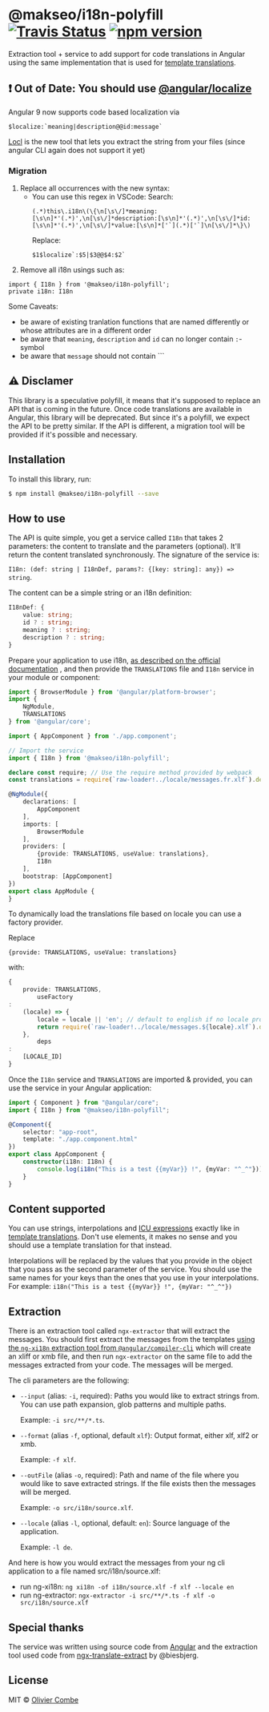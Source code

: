 # @makseo/i18n-polyfill [![Travis Status](https://travis-ci.org/ngx-translate/i18n-polyfill.svg?branch=master)](https://travis-ci.org/ngx-translate/i18n-polyfill) [![npm version](https://img.shields.io/npm/v/@ngx-translate/i18n-polyfill.svg)](https://www.npmjs.com/package/@ngx-translate/i18n-polyfill)

Extraction tool + service to add support for code translations in Angular using the same implementation that is used
for [template translations](https://angular.io/guide/i18n#template-translations).

## :heavy_exclamation_mark: **Out of Date: You should use [@angular/localize](https://angular.io/guide/i18n)**

Angular 9 now supports code based localization via

```
$localize:`meaning|description@@id:message`
```

[Locl](https://github.com/loclapp/locl/tree/master/libs/cli) is the new tool that lets you extract the string from your
files (since angular CLI again does not support it yet)

### Migration

1. Replace all occurrences with the new syntax:
    - You can use this regex in VSCode:
      Search:
      ```
      (.*)this\.i18n\(\{\n[\s\/]*meaning:[\s\n]*'(.*)',\n[\s\/]*description:[\s\n]*'(.*)',\n[\s\/]*id:[\s\n]*'(.*)',\n[\s\/]*value:[\s\n]*['`](.*)['`]\n[\s\/]*\}\)
       ```
      Replace:
       ```
      $1$localize`:$5|$3@@$4:$2`
      ```
2. Remove all i18n usings such as:

```
import { I18n } from '@makseo/i18n-polyfill';
private i18n: I18n
```

Some Caveats:

- be aware of existing tranlation functions that are named differently or whose attributes are in a different order
- be aware that `meaning`, `description` and `id` can no longer contain `:`-symbol
- be aware that `message` should not contain ```

## :warning: **Disclamer**

This library is a speculative polyfill, it means that it's supposed to replace an API that is coming in the future.
Once code translations are available in Angular, this library will be deprecated.
But since it's a polyfill, we expect the API to be pretty similar.
If the API is different, a migration tool will be provided if it's possible and necessary.

## Installation

To install this library, run:

```bash
$ npm install @makseo/i18n-polyfill --save
```

## How to use

The API is quite simple, you get a service called `I18n` that takes 2 parameters: the content to translate
and the parameters (optional). It'll return the content translated synchronously.
The signature of the service is:

`I18n: (def: string | I18nDef, params?: {[key: string]: any}) => string`.

The content can be a simple string or an i18n definition:

```ts
I18nDef: {
    value: string;
    id ? : string;
    meaning ? : string;
    description ? : string;
}
```

Prepare your application to use
i18n, [as described on the official documentation](https://angular.io/guide/i18n#merge-the-completed-translation-file-into-the-app)
, and then provide the `TRANSLATIONS` file and `I18n` service in your module or component:

```ts
import { BrowserModule } from '@angular/platform-browser';
import {
    NgModule,
    TRANSLATIONS
} from '@angular/core';

import { AppComponent } from './app.component';

// Import the service
import { I18n } from '@makseo/i18n-polyfill';

declare const require; // Use the require method provided by webpack
const translations = require(`raw-loader!../locale/messages.fr.xlf`).default;

@NgModule({
    declarations: [
        AppComponent
    ],
    imports: [
        BrowserModule
    ],
    providers: [
        {provide: TRANSLATIONS, useValue: translations},
        I18n
    ],
    bootstrap: [AppComponent]
})
export class AppModule {
}
```

To dynamically load the translations file based on locale you can use a factory provider.

Replace

```
{provide: TRANSLATIONS, useValue: translations}
```

with:

```typescript
{
    provide: TRANSLATIONS,
        useFactory
:
    (locale) => {
        locale = locale || 'en'; // default to english if no locale provided
        return require(`raw-loader!../locale/messages.${locale}.xlf`).default;
    },
        deps
:
    [LOCALE_ID]
}
```

Once the `I18n` service and `TRANSLATIONS` are imported & provided, you can use the service in your Angular application:

```typescript
import { Component } from "@angular/core";
import { I18n } from "@makseo/i18n-polyfill";

@Component({
    selector: "app-root",
    template: "./app.component.html"
})
export class AppComponent {
    constructor(i18n: I18n) {
        console.log(i18n("This is a test {{myVar}} !", {myVar: "^_^"}));
    }
}
```

## Content supported

You can use strings, interpolations
and [ICU expressions](https://angular.io/guide/i18n#select-among-alternative-text-messages) exactly like
in [template translations](https://angular.io/guide/i18n#template-translations).
Don't use elements, it makes no sense and you should use a template translation for that instead.

Interpolations will be replaced by the values that you provide in the object that you pass as the second parameter of
the service.
You should use the same names for your keys than the ones that you use in your interpolations.
For example: `i18n("This is a test {{myVar}} !", {myVar: "^_^"})`

## Extraction

There is an extraction tool called `ngx-extractor` that will extract the messages.
You should first extract the messages from the
templates [using the `ng-xi18n` extraction tool from `@angular/compiler-cli`](https://angular.io/guide/i18n#create-a-translation-source-file-with-ng-xi18n)
which will create an xliff or xmb file, and then run `ngx-extractor` on the same file to add the messages extracted from
your code.
The messages will be merged.

The cli parameters are the following:

- `--input` (alias: `-i`, required): Paths you would like to extract strings from. You can use path expansion, glob
  patterns and multiple paths.

  Example: `-i src/**/*.ts`.

- `--format` (alias `-f`, optional, default `xlf`): Output format, either xlf, xlf2 or xmb.

  Example: `-f xlf`.

- `--outFile` (alias `-o`, required): Path and name of the file where you would like to save extracted strings.
  If the file exists then the messages will be merged.

  Example: `-o src/i18n/source.xlf`.

- `--locale` (alias `-l`, optional, default: `en`): Source language of the application.

  Example: `-l de`.

And here is how you would extract the messages from your ng cli application to a file named src/i18n/source.xlf:

- run ng-xi18n: `ng xi18n -of i18n/source.xlf -f xlf --locale en`
- run ng-extractor: `ngx-extractor -i src/**/*.ts -f xlf -o src/i18n/source.xlf`

## Special thanks

The service was written using source code from [Angular](https://github.com/angular/angular) and the extraction tool
used code from [ngx-translate-extract](https://github.com/biesbjerg/ngx-translate-extract) by @biesbjerg.

## License

MIT © [Olivier Combe](mailto:olivier.combe@gmail.com)
